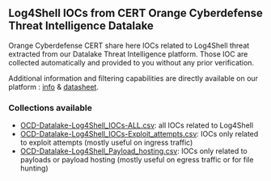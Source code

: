 ## Log4Shell IOCs from CERT Orange Cyberdefense Threat Intelligence Datalake

Orange Cyberdefense CERT share here IOCs related to Log4Shell threat extracted from our Datalake Threat Intelligence platform. Those IOC are collected automatically and provided to you without any prior verification.

Additional information and filtering capabilities are directly available on our platform : [info](https://orangecyberdefense.com/global/all-services/detect-respond/managed-threat-intelligence-detect/?platform=hootsuite&utm_campaign=HSCampaign) & [datasheet](https://orangecyberdefense.com/global/wp-content/uploads/sites/12/2021/06/MTI_DS_EN.pdf).

### Collections available

- [OCD-Datalake-Log4Shell_IOCs-ALL.csv](./OCD-Datalake-Log4Shell_IOCs-ALL.csv): all IOCs related to Log4Shell
- [OCD-Datalake-Log4Shell_IOCs-Exploit_attempts.csv](./OCD-Datalake-Log4Shell_IOCs-Exploit_attempts.csv): IOCs only related to exploit attempts (mostly useful on ingress traffic)
- [OCD-Datalake-Log4Shell_Payload_hosting.csv](./OCD-Datalake-Log4Shell_Payload_hosting.csv): IOCs only related to payloads or payload hosting (mostly useful on egress traffic or for file hunting)
